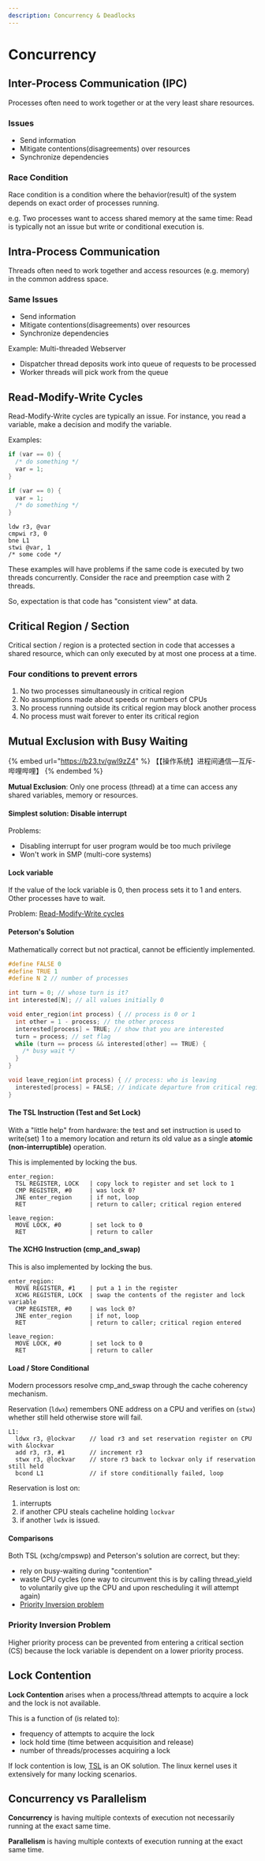 ```yaml
---
description: Concurrency & Deadlocks
---
```


# Concurrency

## Inter-Process Communication (IPC)

Processes often need to work together or at the very least share resources.

### Issues

* Send information
* Mitigate contentions(disagreements) over resources
* Synchronize dependencies

### Race Condition

Race condition is a condition where the behavior(result) of the system depends on exact order of processes running.

e.g. Two processes want to access shared memory at the same time: Read is typically not an issue but write or conditional execution is.

## Intra-Process Communication

Threads often need to work together and access resources (e.g. memory) in the common address space.

### Same Issues

* Send information
* Mitigate contentions(disagreements) over resources
* Synchronize dependencies

Example: Multi-threaded Webserver

* Dispatcher thread deposits work into queue of requests to be processed
* Worker threads will pick work from the queue

## Read-Modify-Write Cycles

Read-Modify-Write cycles are typically an issue. For instance, you read a variable, make a decision and modify the variable.

Examples:

```c
if (var == 0) {
  /* do something */
  var = 1;
}
```

```c
if (var == 0) {
  var = 1;
  /* do something */
}
```

```
ldw r3, @var
cmpwi r3, 0
bne L1
stwi @var, 1
/* some code */
```

These examples will have problems if the same code is executed by two threads concurrently. Consider the race and preemption case with 2 threads.

So, expectation is that code has "consistent view" at data.

## Critical Region / Section

Critical section / region is a protected section in code that accesses a shared resource, which can only executed by at most one process at a time.

### Four conditions to prevent errors

1. No two processes simultaneously in critical region
2. No assumptions made about speeds or numbers of CPUs
3. No process running outside its critical region may block another process
4. No process must wait forever to enter its critical region

## Mutual Exclusion with Busy Waiting

{% embed url="https://b23.tv/gwl9zZ4" %}
【【操作系统】进程间通信—互斥-哔哩哔哩】
{% endembed %}

**Mutual Exclusion**: Only one process (thread) at a time can access any shared variables, memory or resources.

#### Simplest solution: Disable interrupt

Problems:

* Disabling interrupt for user program would be too much privilege
* Won't work in SMP (multi-core systems)

#### Lock variable

If the value of the lock variable is 0, then process sets it to 1 and enters. Other processes have to wait.

Problem: [Read-Modify-Write cycles](./#read-modify-write-cycles)

#### Peterson's Solution

Mathematically correct but not practical, cannot be efficiently implemented.

```cpp
#define FALSE 0
#define TRUE 1
#define N 2 // number of processes

int turn = 0; // whose turn is it?
int interested[N]; // all values initially 0

void enter_region(int process) { // process is 0 or 1
  int other = 1 - process; // the other process
  interested[process] = TRUE; // show that you are interested
  turn = process; // set flag
  while (turn == process && interested[other] == TRUE) {
    /* busy wait */
  }
}

void leave_region(int process) { // process: who is leaving
  interested[process] = FALSE; // indicate departure from critical region
}
```

#### The TSL Instruction (Test and Set Lock)

With a "little help" from hardware: the test and set instruction is used to write(set) 1 to a memory location and return its old value as a single **atomic (non-interruptible)** operation.

This is implemented by locking the bus.

```
enter_region:
  TSL REGISTER, LOCK   | copy lock to register and set lock to 1
  CMP REGISTER, #0     | was lock 0?
  JNE enter_region     | if not, loop
  RET                  | return to caller; critical region entered

leave_region:
  MOVE LOCK, #0        | set lock to 0
  RET                  | return to caller
```

#### The XCHG Instruction (cmp\_and\_swap)

This is also implemented by locking the bus.

```
enter_region:
  MOVE REGISTER, #1    | put a 1 in the register
  XCHG REGISTER, LOCK  | swap the contents of the register and lock variable
  CMP REGISTER, #0     | was lock 0?
  JNE enter_region     | if not, loop
  RET                  | return to caller; critical region entered

leave_region:
  MOVE LOCK, #0        | set lock to 0
  RET                  | return to caller
```

#### Load / Store Conditional

Modern processors resolve cmp\_and\_swap through the cache coherency mechanism.

Reservation (`ldwx`) remembers ONE address on a CPU and verifies on (`stwx`) whether still held otherwise store will fail.

```
L1:
  ldwx r3, @lockvar    // load r3 and set reservation register on CPU with &lockvar
  add r3, r3, #1       // increment r3
  stwx r3, @lockvar    // store r3 back to lockvar only if reservation still held
  bcond L1             // if store conditionally failed, loop
```

Reservation is lost on:

1. interrupts
2. if another CPU steals cacheline holding `lockvar`
3. if another `lwdx` is issued.

#### Comparisons

Both TSL (xchg/cmpswp) and Peterson's solution are correct, but they:

* rely on busy-waiting during "contention"
* waste CPU cycles (one way to circumvent this is by calling thread\_yield to voluntarily give up the CPU and upon rescheduling it will attempt again)
* [Priority Inversion problem](./#priority-inversion-problem)

### Priority Inversion Problem

Higher priority process can be prevented from entering a critical section (CS) because the lock variable is dependent on a lower priority process.

## Lock Contention

**Lock Contention** arises when a process/thread attempts to acquire a lock and the lock is not available.

This is a function of (is related to):

* frequency of attempts to acquire the lock
* lock hold time (time between acquisition and release)
* number of threads/processes acquiring a lock

If lock contention is low, [TSL](./#the-tsl-instruction-test-and-set-lock) is an OK solution. The linux kernel uses it extensively for many locking scenarios.

## Concurrency vs Parallelism

**Concurrency** is having multiple contexts of execution not necessarily running at the exact same time.

**Parallelism** is having multiple contexts of execution running at the exact same time.

##
